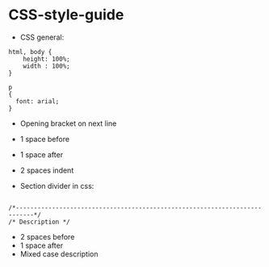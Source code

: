 CSS-style-guide
===============

- CSS general:
```
html, body {
	height: 100%;
	width : 100%;
}

p 
{
  font: arial;
}
```

- Opening bracket on next line
- 1 space before
- 1 space after
- 2 spaces indent

- Section divider in css:
```

/*---------------------------------------------------------------------------*/
/* Description */

```
- 2 spaces before
- 1 space after
- Mixed case description
